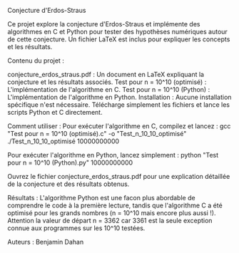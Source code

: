 Conjecture d'Erdos-Straus

Ce projet explore la conjecture d'Erdos-Straus et implémente des algorithmes en C et Python pour tester des hypothèses numériques autour de cette conjecture. Un fichier LaTeX est inclus pour expliquer les concepts et les résultats.

Contenu du projet :

conjecture_erdos_straus.pdf : Un document en LaTeX expliquant la conjecture et les résultats associés.
Test pour n = 10^10 (optimisé) : L'implémentation de l'algorithme en C.
Test pour n = 10^10 (Python) : L'implémentation de l'algorithme en Python.
Installation :
Aucune installation spécifique n'est nécessaire. Télécharge simplement les fichiers et lance les scripts Python et C directement.

Comment utiliser :
Pour exécuter l'algorithme en C, compilez et lancez :
gcc "Test pour n = 10^10 (optimisé).c" -o "Test_n_10_10_optimisé"
./Test_n_10_10_optimisé 10000000000

Pour exécuter l'algorithme en Python, lancez simplement :
python "Test pour n = 10^10 (Python).py" 10000000000

Ouvrez le fichier conjecture_erdos_straus.pdf pour une explication détaillée de la conjecture et des résultats obtenus.

Résultats :
L'algorithme Python est une facon plus abordable de comprendre le code à la première lecture, tandis que l'algorithme C a été optimisé pour les grands nombres (n = 10^10 mais encore plus aussi !).
Attention la valeur de départ n = 3362 car 3361 est la seule exception connue aux programmes sur les 10^10 testées.

Auteurs :
Benjamin Dahan
